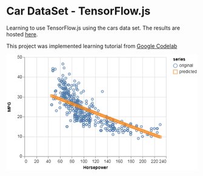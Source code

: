# Car DataSet - TensorFlow.js

Learning to use TensorFlow.js using the cars data set. The results are hosted [here](https://nirajan-mandal.github.io/Car_DataSet/).

This project was implemented learning tutorial from [Google Codelab](https://codelabs.developers.google.com/codelabs/tfjs-training-regression/index.html#0)

![alt text](https://github.com/nirajan-mandal/Car_DataSet/blob/main/prediction.png "Prediction")
